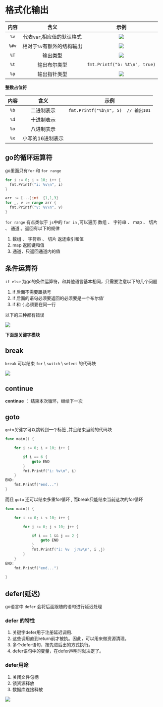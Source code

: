 # 格式化输出

| 内容  |            含义            |                          示例                           |
| :---: | :------------------------: | :-----------------------------------------------------: |
| `%v`  | 代表`var`,相应值的默认格式 | ![](https://s2.loli.net/2022/12/09/JKP4mb1I7rMcqUl.png) |
| `%#v` | 相对于`%v`有额外的结构输出 | ![](https://s2.loli.net/2022/12/09/Tl641xUOtNo7AsE.png) |
| `%T`  |          输出类型          | ![](https://s2.loli.net/2022/12/09/olRZbXc1DwK8vqm.png) |
| `%t`  |        输出布尔类型        |              `fmt.Printf("b: %t\n", true)`              |
| `%p`  |        输出指针类型        | ![](https://s2.loli.net/2022/12/09/Tc6LCvobw9WjKX8.png) |


**整数占位符**


| 内容  |       含义       |                示例                 |
| :---: | :--------------: | :---------------------------------: |
| `%b`  |    二进制表示    | `fmt.Printf("%b\n", 5)  // 输出101` |
| `%d`  |    十进制表示    |                                     |
| `%o`  |    八进制表示    |                                     |
| `%x`  | 小写的16进制表示 |                                     |




## go的循环运算符

go里面只有`for` 和 `for range`
```go
for i := 0; i < 10; i++ {
  fmt.Printf("i: %v\n", i)
}

arr := [...]int  {1,1,3}
for _, v := range arr {
  fmt.Printf("v: %v\n", v)
}
```
`for range`  有点类似于 `js`中的 `for in` ,可以遍历 数组 、 字符串 、 map 、 切片 、 通道 。返回有以下的规律

1. 数组 、 字符串 、 切片 返还索引和值
2. map 返回键和值
3. 通道，只返回通道内的值




## 条件运算符
`if else` 为go的条件运算符，和其他语言基本相同，只需要注意以下的几个问题

1. if 后面不需要跟括号
2. if 后面的语句必须要返回的必须要是一个布尔值’
3. if 和 `{` 必须要在同一行

以下的三种都有错误

![](https://s2.loli.net/2022/12/09/2y71c9qZdu68MPA.png)


 

**下面是关键字模块**
## **break**

`break` 可以结束 `for` \ `switch` \ `select` 的代码块


![](https://s2.loli.net/2022/12/09/y2oGnZCLYmOt4UH.png)
## continue

 **continue**  ： 结束本次循环，继续下一次



##  **goto**

`goto`关键字可以跳转到一个标签 ,并且结束当前的代码块

```go
func main() {

	for i := 0; i < 10; i++ {

		if i == 6 {
			goto END
		}
		fmt.Printf("i: %v\n", i)
	}
END:
	fmt.Printf("end...")
}
```

而且 `goto` 还可以结束多重for循环 ,  而break只能结束当前这次的for循环


```go
func main() {

	for i := 0; i < 10; i++ {

		for j := 0; j < 10; j++ {

			if i == 1 && j == 2 {
				goto END
			}	
			fmt.Printf("i: %v  j:%v\n", i ,j)
		}
	}
END:
	fmt.Printf("end...")

}
```

## defer(延迟) 

go语言中 `defer` 会将后面跟随的语句进行延迟处理
### defer 的特性

1. 关键字defer用于注册延迟调用.
2. 这些调用直到return前才被执。因此，可以用来做资源清理。
3. 多个defer语句，按先进后出的方式执行。
4. defer语句中的变量，在defer声明时就决定了。


### defer用途
1. 关闭文件句柄
2. 锁资源释放
3. 数据库连接释放


![](https://s2.loli.net/2022/12/11/5dzuXgAmaJ9pyMs.png)
